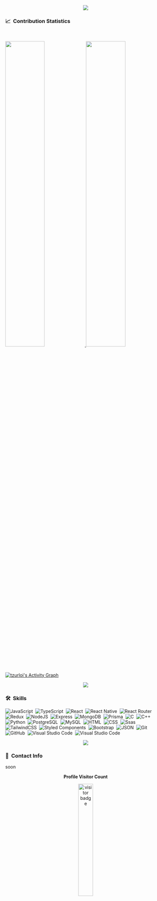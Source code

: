 <p  align="center">
<img src="https://user-images.githubusercontent.com/73097560/115834477-dbab4500-a447-11eb-908a-139a6edaec5c.gif">             
<br>

### 📈 &nbsp;Contribution Statistics

<br/>
<p align="left">
  <a href="#/">
  <img width="49.5%" src="https://github-readme-stats.vercel.app/api?username=tzurloi&show_icons=true&theme=blueberry&hide_border=true" />
    <img width="49.5%" src="https://github-readme-streak-stats.herokuapp.com/?user=tzurloi&theme=blueberry&hide_border=true" />
  </a>
</p>
<br>

[![tzurloi's Activity Graph](https://activity-graph.herokuapp.com/graph?username=tzurloi&custom_title=alex's%20Contribution%20Graph&theme=react-dark&bg_color=1a2d3d&hide_border=true&line=6dbef7&point=add7ff&color=27e8a7)](https://tzurloi.dev)

<p  align="center">
<img src="https://user-images.githubusercontent.com/73097560/115834477-dbab4500-a447-11eb-908a-139a6edaec5c.gif">             
<br>

### 🛠 &nbsp;Skills
![JavaScript](https://img.shields.io/badge/-JavaScript-F7DF1E?style=flat&logo=javascript&logoColor=black)&nbsp;
![TypeScript](https://img.shields.io/badge/TypeScript-007ACC?style=flat&logo=typescript&logoColor=white)&nbsp;
![React](https://img.shields.io/badge/-React-20232A?style=flat&logo=react&logoColor=61DAFB)&nbsp;
![React Native](https://img.shields.io/badge/-React_Native-20232A?style=flat&logo=react&logoColor=61DAFB)&nbsp;
![React Router](https://img.shields.io/badge/React_Router-CA4245?style=flat&logo=react-router&logoColor=white)&nbsp;
![Redux](https://img.shields.io/badge/Redux-593D88?style=flat&logo=redux&logoColor=white)&nbsp;
![NodeJS](https://img.shields.io/badge/-Node.js-43853D?style=flat&logo=node.js&logoColor=white)&nbsp;
![Express](https://img.shields.io/badge/Express.js-404D59?style=for-the-badge)&nbsp;
![MongoDB](https://img.shields.io/badge/-MongoDB-4EA94B?style=flat&logo=mongodb&logoColor=white)&nbsp;
![Prisma](https://img.shields.io/badge/-Prisma-05122A?style=flat&logo=prisma)&nbsp;
![C](https://img.shields.io/badge/-C-00599C?style=flat&logo=C&logoColor=white)&nbsp;
![C++](https://img.shields.io/badge/-C++-00599C?style=flat&logo=C%2B%2B&logoColor=white)&nbsp;
![Python](https://img.shields.io/badge/-Python-3776AB?style=flat&logo=python&logoColor=white)&nbsp;
![PostgreSQL](https://img.shields.io/badge/-PostgreSQL-316192?style=flat&logo=postgresql&logoColor=white)&nbsp;
![MySQL](https://img.shields.io/badge/-MySQL-00000F?style=flat&logo=mysql&logoColor=white)&nbsp;
![HTML](https://img.shields.io/badge/-HTML-239120?style=flat&logo=HTML5&logoColor=white)&nbsp;
![CSS](https://img.shields.io/badge/-CSS-239120?style=flat&logo=CSS3&logoColor=white)&nbsp;
![Ssas](https://img.shields.io/badge/-Sass-CC6699?style=flat&logo=Sass&logoColor=white)&nbsp;
![TailwindCSS](https://img.shields.io/badge/Tailwind_CSS-38B2AC?style=flat&logo=tailwind-css&logoColor=white)&nbsp;
![Styled Components](https://img.shields.io/badge/styled--components-DB7093?style=flat&logo=styled-components&logoColor=white)&nbsp;
![Bootstrap](https://img.shields.io/badge/-Bootstrap-563D7C?style=flat&logo=bootstrap&logoColor=white)&nbsp;
![JSON](https://img.shields.io/badge/-JSON-05122A?style=flat&logo=json&logoColor=white)&nbsp;
![Git](https://img.shields.io/badge/-Git-100000?style=flat&logo=git&logoColor=white)&nbsp;
![GitHub](https://img.shields.io/badge/-GitHub-100000?style=flat&logo=github&logoColor=white)&nbsp;
![Visual Studio Code](https://img.shields.io/badge/-Visual%20Studio%20Code-007ACC?style=flat&logo=visual-studio-code&logoColor=white)&nbsp;
![Visual Studio Code](https://aleen42.github.io/badges/src/photoshop.svg)&nbsp;

<p  align="center">
<img src="https://user-images.githubusercontent.com/73097560/115834477-dbab4500-a447-11eb-908a-139a6edaec5c.gif">             
<br>
  
### :link: &nbsp;Contact Info

soon

<p align="center"><b>Profile Visitor Count</b></p>
<p align="center"><img src="https://profile-counter.glitch.me/%7Btzurloi%7D/count.svg" alt="visitor badge" width="30%"></p>
